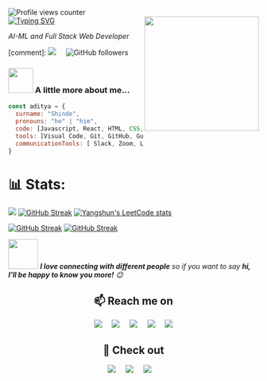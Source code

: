![Profile views counter](https://komarev.com/ghpvc/?username=heyshinde&&style=flat&color=blue)
<br />
[![Typing SVG](https://readme-typing-svg.herokuapp.com?font=Fira+Code&duration=3000&pause=3000&color=FFFF00&width=435&lines=Hi!+I'm+Shinde+Aditya!+%F0%9F%91%8B)](https://github.com/heyshinde)
<img align='right' src="https://media3.giphy.com/media/3iyKHMIKg5VWG6qHUm/giphy.gif" width="230">
<p><em>AI-ML and Full Stack Web Developer</em></p>

[comment]: <a href="https://www.buymeacoffee.com/heyshinde/" target="_blank"><img src="https://img.shields.io/badge/Buy_Me_A_Coffee-FFDD00?style=for-the-badge&logo=buy-me-a-coffee&logoColor=black"/></a>&nbsp;&nbsp;&nbsp;&nbsp;
![GitHub followers](https://img.shields.io/github/followers/heyshinde?label=Follow&style=social)


### <img src="https://media.giphy.com/media/Jo7zgRsPUxypoJHK3N/giphy.gif" width="50"> A little more about me...  

```javascript
const aditya = {
  surname: "Shinde",
  pronouns: "he" | "him",
  code: [Javascript, React, HTML, CSS, Tailwind, NodeJS, Express, Python],
  tools: [Visual Code, Git, GitHub, Gulp, npm],
  communicationTools: [ Slack, Zoom, Linkedin, GitHub Projects],
}
```

#  📊 Stats:


![](https://github-readme-activity-graph.cyclic.app/graph?username=heyshinde&bg_color=1c1917&color=ffffff&line=0891b2&point=ffffff&area_color=1c1917&area=true&hide_border=true&custom_title=GitHub%20Commits%20Graph&theme=github_dark)
[![GitHub Streak](https://streak-stats.demolab.com?user=heyshinde&theme=github_dark&hide_border=true&date_format=j%20M%5B%20Y%5D)](https://github.com/heyshinde)
[![Yangshun's LeetCode stats](https://leetcode-stats-six.vercel.app/api?username=heyshinde)](https://www.leetcode.com/heyshinde)


[![GitHub Streak](https://github-readme-stats.vercel.app/api?username=heyshinde&show_icons=true&count_private=true&hide_border=true&theme=github_dark)](https://github.com/heyshinde)
[![GitHub Streak](https://github-readme-stats.vercel.app/api/top-langs/?username=heyshinde&layout=compact&theme=github_dark)](https://github.com/heyshinde)


<img src="https://media.giphy.com/media/LnQjpWaON8nhr21vNW/giphy.gif" width="60"> <em><b>I love connecting with different people</b> so if you want to say <b>hi, I'll be happy to know you more!</b> 😊</em>

<h2  align="center">📫 Reach me on</h2>
<p align="center">
  <a href="https://www.linkedin.com/in/heyshinde/" target="_blank"><img src="https://img.shields.io/badge/linkedin-%230077B5.svg?&style=for-the-badge&logo=linkedin&logoColor=white" /></a>&nbsp;&nbsp;&nbsp;&nbsp;
  <a href="https://twitter.com/heyshinde" target="_blank"><img src="https://img.shields.io/badge/Twitter-000000?style=for-the-badge&logo=x&logoColor=white" /></a>&nbsp;&nbsp;&nbsp;&nbsp;
  <a href="https://instagram.com/heyshinde" target="_blank"><img src="https://img.shields.io/badge/Instagram-E4405F?style=for-the-badge&logo=instagram&logoColor=white" /></a>&nbsp;&nbsp;&nbsp;&nbsp;
  <a href="mailto:heyshinde@icloud.com?subject=Hello%20Shinde,%20From%20Github" target="_blank"><img src="https://img.shields.io/badge/email-%23D14836.svg?&style=for-the-badge&logo=gmail&logoColor=white" /></a>&nbsp;&nbsp;&nbsp;&nbsp;
    <a href="https://www.youtube.com/@heyshinde" target="_blank"><img src="https://img.shields.io/badge/YouTube-FF0000?style=for-the-badge&logo=youtube&logoColor=white"></a>
</p>


<h2  align="center">👀 Check out</h2>
<p align="center">
  <a href="https://www.codechef.com/users/heyshinde" target="_blank"><img src="https://img.shields.io/badge/-CodeChef-5B4638?style=for-the-badge&logo=CodeChef&logoColor=white"></a>&nbsp;&nbsp;&nbsp;&nbsp;
  <a href="https://www.hackerrank.com/heyshinde" target="_blank"><img src="https://img.shields.io/badge/-Hackerrank-2EC866?style=for-the-badge&logo=HackerRank&logoColor=white"></a>&nbsp;&nbsp;&nbsp;&nbsp;
  <a href="https://leetcode.com/heyshinde" target="_blank"><img src="https://img.shields.io/badge/LeetCode-000000?style=for-the-badge&logo=LeetCode&logoColor=#d16c06"></a>&nbsp;&nbsp;&nbsp;&nbsp;
</p>


<!--
**chicano85/chicano85** is a ✨ _special_ ✨ repository because its `README.md` (this file) appears on your GitHub profile.

Here are some ideas to get you started:

- 🔭 I’m currently working on ...
- 🌱 I’m currently learning ...
- 👯 I’m looking to collaborate on ...
- 🤔 I’m looking for help with ...
- 💬 Ask me about ...
- 📫 How to reach me: ...
- 😄 Pronouns: ...
- ⚡ Fun fact: ...
-->
